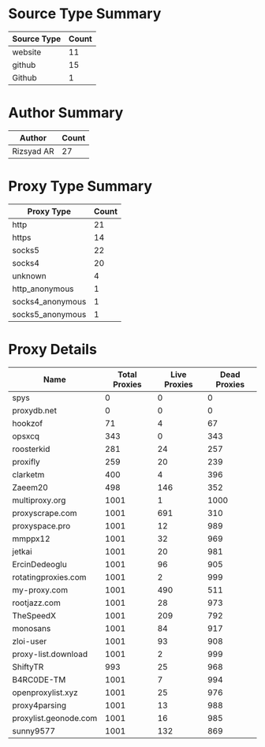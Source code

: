 # Source Type Summary

| Source Type | Count |
|-------------|-------|
| website | 11 |
| github | 15 |
| Github | 1 |


# Author Summary

| Author | Count |
|--------|-------|
| Rizsyad AR | 27 |


# Proxy Type Summary

| Proxy Type | Count |
|------------|-------|
| http | 21 |
| https | 14 |
| socks5 | 22 |
| socks4 | 20 |
| unknown | 4 |
| http_anonymous | 1 |
| socks4_anonymous | 1 |
| socks5_anonymous | 1 |


# Proxy Details

| Name | Total Proxies | Live Proxies | Dead Proxies |
|------|---------------|--------------|---------------|
| spys | 0 | 0 | 0 |
| proxydb.net | 0 | 0 | 0 |
| hookzof | 71 | 4 | 67 |
| opsxcq | 343 | 0 | 343 |
| roosterkid | 281 | 24 | 257 |
| proxifly | 259 | 20 | 239 |
| clarketm | 400 | 4 | 396 |
| Zaeem20 | 498 | 146 | 352 |
| multiproxy.org | 1001 | 1 | 1000 |
| proxyscrape.com | 1001 | 691 | 310 |
| proxyspace.pro | 1001 | 12 | 989 |
| mmppx12 | 1001 | 32 | 969 |
| jetkai | 1001 | 20 | 981 |
| ErcinDedeoglu | 1001 | 96 | 905 |
| rotatingproxies.com | 1001 | 2 | 999 |
| my-proxy.com | 1001 | 490 | 511 |
| rootjazz.com | 1001 | 28 | 973 |
| TheSpeedX | 1001 | 209 | 792 |
| monosans | 1001 | 84 | 917 |
| zloi-user | 1001 | 93 | 908 |
| proxy-list.download | 1001 | 2 | 999 |
| ShiftyTR | 993 | 25 | 968 |
| B4RC0DE-TM | 1001 | 7 | 994 |
| openproxylist.xyz | 1001 | 25 | 976 |
| proxy4parsing | 1001 | 13 | 988 |
| proxylist.geonode.com | 1001 | 16 | 985 |
| sunny9577 | 1001 | 132 | 869 |
